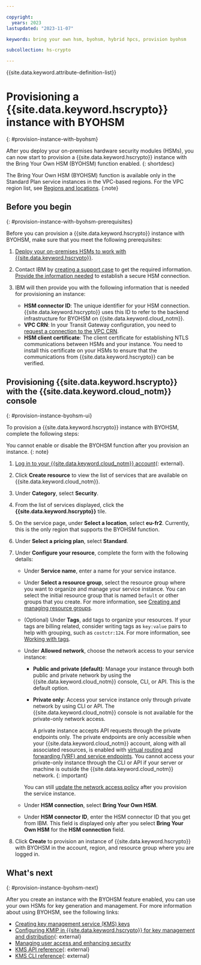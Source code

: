 ```yaml
---

copyright:
  years: 2023
lastupdated: "2023-11-07"

keywords: bring your own hsm, byohsm, hybrid hpcs, provision byohsm

subcollection: hs-crypto

---
```


{{site.data.keyword.attribute-definition-list}}

# Provisioning a {{site.data.keyword.hscrypto}} instance with BYOHSM
{: #provision-instance-with-byohsm}

After you deploy your on-premises hardware security modules (HSMs), you can now start to provision a {{site.data.keyword.hscrypto}} instance with the Bring Your Own HSM (BYOHSM) function enabled.
{: shortdesc}

The Bring Your Own HSM (BYOHSM) function is available only in the Standard Plan service instances in the VPC-based regions. For the VPC region list, see [Regions and locations](/docs/hs-crypto?topic=hs-crypto-regions#available-regions).
{:note}

## Before you begin
{: #provision-instance-with-byohsm-prerequisites}

Before you can provision a {{site.data.keyword.hscrypto}} instance with BYOHSM, make sure that you meet the following prerequisites:

1. [Deploy your on-premises HSMs to work with {{site.data.keyword.hscrypto}}](/docs/hs-crypto?topic=hs-crypto-deploy-hsm-for-byohsm).
1. Contact IBM by [creating a support case](/docs/get-support?topic=get-support-open-case) to get the required information. [Provide the information needed](/docs/hs-crypto?topic=hs-crypto-deploy-hsm-for-byohsm#deploy-byohsm-prepare-info) to establish a secure HSM connection. 
1. IBM will then provide you with the following information that is needed for provisioning an instance:

    - **HSM connector ID**: The unique identifier for your HSM connection. {{site.data.keyword.hscrypto}} uses this ID to refer to the backend infrastructure for BYOHSM on {{site.data.keyword.cloud_notm}}.
    - **VPC CRN**: In your Transit Gateway configuration, you need to [request a connection to the VPC CRN](/docs/transit-gateway?topic=transit-gateway-adding-cross-account-connections&interface=ui).
    - **HSM client certificate**: The client certificate for establishing NTLS communications between HSMs and your instance. You need to install this certificate on your HSMs to ensure that the communications from {{site.data.keyword.hscrypto}} can be verified.

## Provisioning {{site.data.keyword.hscrypto}} with the {{site.data.keyword.cloud_notm}} console
{: #provision-instance-byohsm-ui}

To provision a {{site.data.keyword.hscrypto}} instance with BYOHSM, complete the following steps:

You cannot enable or disable the BYOHSM function after you provision an instance.
{: note}

1. [Log in to your {{site.data.keyword.cloud_notm}} account](https://cloud.ibm.com/login){: external}.
1. Click **Create resource** to view the list of services that are available on {{site.data.keyword.cloud_notm}}.
1. Under **Category**, select **Security**.
1. From the list of services displayed, click the **{{site.data.keyword.hscrypto}}** tile.
1. On the service page, under **Select a location**, select **eu-fr2**. Currently, this is the only region that supports the BYOHSM function.
1. Under **Select a pricing plan**, select **Standard**. 
1. Under **Configure your resource**, complete the form with the following details:

    - Under **Service name**, enter a name for your service instance.
    - Under **Select a resource group**, select the resource group where you want to organize and manage your service instance. You can select the initial resource group that is named `Default` or other groups that you create. For more information, see [Creating and managing resource groups](/docs/account?topic=account-rgs).
    - (Optional) Under **Tags**, add tags to organize your resources. If your tags are billing related, consider writing tags as `key:value` pairs to help with grouping, such as `costctr:124`. For more information, see [Working with tags](/docs/account?topic=account-tag).
    - Under **Allowed network**, choose the network access to your service instance:

        - **Public and private (default)**: Manage your instance through both public and private network by using the {{site.data.keyword.cloud_notm}} console, CLI, or API. This is the default option.
        - **Private only**: Access your service instance only through private network by using CLI or API. The {{site.data.keyword.cloud_notm}} console is not available for the private-only network access.

            A private instance accepts API requests through the private endpoints only. The private endpoints are only accessible when your {{site.data.keyword.cloud_notm}} account, along with all associated resources, is enabled with [virtual routing and forwarding (VRF) and service endpoints](/docs/account?topic=account-vrf-service-endpoint). You cannot access your private-only instance through the CLI or API if your server or machine is outside the {{site.data.keyword.cloud_notm}} network.
            {: important}

        You can still [update the network access policy](/docs/hs-crypto?topic=hs-crypto-managing-network-access-policies) after you provision the service instance.

    - Under **HSM connection**, select **Bring Your Own HSM**.
    - Under **HSM connector ID**, enter the HSM connector ID that you get from IBM. This field is displayed only after you select **Bring Your Own HSM** for the **HSM connection** field.

1. Click **Create** to provision an instance of {{site.data.keyword.hscrypto}} with BYOHSM in the account, region, and resource group where you are logged in.

## What's next
{: #provision-instance-byohsm-next}

After you create an instance with the BYOHSM feature enabled, you can use your own HSMs for key generation and management. For more information about using BYOHSM, see the following links:

- [Creating key management service (KMS) keys](/docs/hs-crypto?topic=hs-crypto-create-root-keys)
- [Configuring KMIP in {{site.data.keyword.hscrypto}} for key management and distribution](/docs/hs-crypto?topic=hs-crypto-tutorial-kmip-vmware){: external}
- [Managing user access and enhancing security](/docs/hs-crypto?topic=hs-crypto-manage-access)
- [KMS API reference](/apidocs/hs-crypto){: external}
- [KMS CLI reference](/docs/hs-crypto?topic=hs-crypto-hpcs-cli-plugin#kp-cli-plugin){: external}
